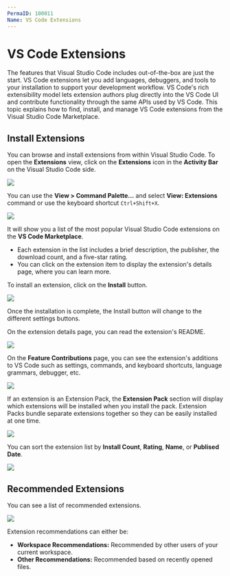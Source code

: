 ```yaml
---
PermaID: 100011
Name: VS Code Extensions
---
```


# VS Code Extensions

The features that Visual Studio Code includes out-of-the-box are just the start. VS Code extensions let you add languages, debuggers, and tools to your installation to support your development workflow. VS Code's rich extensibility model lets extension authors plug directly into the VS Code UI and contribute functionality through the same APIs used by VS Code. This topic explains how to find, install, and manage VS Code extensions from the Visual Studio Code Marketplace.

## Install Extensions

You can browse and install extensions from within Visual Studio Code. To open the **Extensions** view, click on the **Extensions** icon in the **Activity Bar** on the Visual Studio Code side.

<img src="https://raw.githubusercontent.com/zzzprojects/learn-orm/master/tutorials/visual-studio-code/images/vs-code-extensions-1.png">

You can use the **View > Command Palette...** and select **View: Extensions** command or use the keyboard shortcut `Ctrl+Shift+X`.

<img src="https://raw.githubusercontent.com/zzzprojects/learn-orm/master/tutorials/visual-studio-code/images/vs-code-extensions-2.png">

It will show you a list of the most popular Visual Studio Code extensions on the **VS Code Marketplace**.

 - Each extension in the list includes a brief description, the publisher, the download count, and a five-star rating. 
 - You can click on the extension item to display the extension's details page, where you can learn more.

To install an extension, click on the **Install** button. 

<img src="https://raw.githubusercontent.com/zzzprojects/learn-orm/master/tutorials/visual-studio-code/images/vs-code-extensions-3.png">

Once the installation is complete, the Install button will change to the different settings buttons.

On the extension details page, you can read the extension's README.

<img src="https://raw.githubusercontent.com/zzzprojects/learn-orm/master/tutorials/visual-studio-code/images/vs-code-extensions-4.png">

On the **Feature Contributions** page, you can see the extension's additions to VS Code such as settings, commands, and keyboard shortcuts, language grammars, debugger, etc.

<img src="https://raw.githubusercontent.com/zzzprojects/learn-orm/master/tutorials/visual-studio-code/images/vs-code-extensions-5.png">

If an extension is an Extension Pack, the **Extension Pack** section will display which extensions will be installed when you install the pack. Extension Packs bundle separate extensions together so they can be easily installed at one time.

<img src="https://raw.githubusercontent.com/zzzprojects/learn-orm/master/tutorials/visual-studio-code/images/vs-code-extensions-6.png">

You can sort the extension list by **Install Count**, **Rating**, **Name**, or **Publised Date**. 

<img src="https://raw.githubusercontent.com/zzzprojects/learn-orm/master/tutorials/visual-studio-code/images/vs-code-extensions-7.png">

## Recommended Extensions

You can see a list of recommended extensions. 

<img src="https://raw.githubusercontent.com/zzzprojects/learn-orm/master/tutorials/visual-studio-code/images/vs-code-extensions-8.png">

Extension recommendations can either be:

 - **Workspace Recommendations:** Recommended by other users of your current workspace.
 - **Other Recommendations:** Recommended based on recently opened files.
